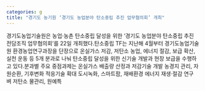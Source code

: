 ```yaml
---
categories: g
title: "경기도 농기원 ‘경기도 농업분야 탄소중립 추진 업무협의회’ 개최"
---
```

경기도농업기술원은 농업·농촌 탄소중립 달성을 위한 ‘경기도 농업분야 탄소중립 추진 전담조직 업무협의회’를 22일 개최했다.탄소중립 TF는 지난해 4월부터 경기도농업기술원 환경농업연구과장을 단장으로 온실가스 저감, 저탄소 농업, 에너지 절감, 보급 확산, 실천 운동 등 5개 분과로 나눠 탄소중립 달성을 위한 신기술 개발과 현장 보급을 수행하고 있다.분과별 주요 중점과제는 온실가스 배출량 산정과 저감기술 개발 농경지 관리, 자원순환, 기후변화 적응기술 확대 도시녹화, 스마트팜, 재배환경 에너지 재생·절감 연구 벼 저탄소 물관리, 원예특